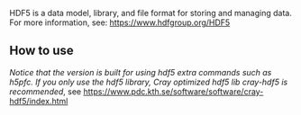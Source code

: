 HDF5 is a data model, library, and file format for storing and managing data.
For more information, see: https://www.hdfgroup.org/HDF5


## How to use

*Notice that the version is built for using hdf5 extra commands such as h5pfc. If you only use the hdf5 library, Cray optimized hdf5 lib cray-hdf5 is recommended*, see
https://www.pdc.kth.se/software/software/cray-hdf5/index.html

